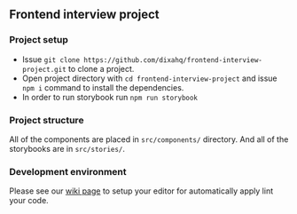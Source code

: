 ## Frontend interview project

### Project setup
- Issue `git clone https://github.com/dixahq/frontend-interview-project.git` to clone a project.
- Open project directory with `cd frontend-interview-project` and issue `npm i` command to install the dependencies.
- In order to run storybook run `npm run storybook`

### Project structure
All of the components are placed in `src/components/` directory. And all of the storybooks are in `src/stories/`.

### Development environment
Please see our [wiki page](https://github.com/dixahq/agent-interface/wiki/Frontend-developer-environment) to setup your editor for automatically apply lint your code.
